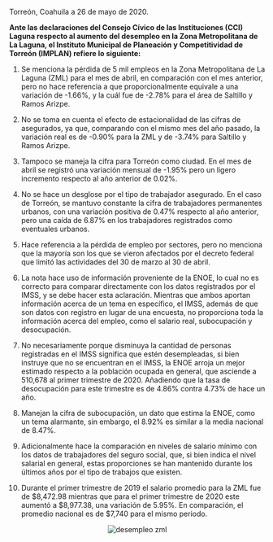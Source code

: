 
Torreón, Coahuila a 26 de mayo de 2020.

**Ante las declaraciones del Consejo Cívico de las Instituciones (CCI) Laguna respecto al aumento del desempleo en la Zona Metropolitana de La Laguna, el Instituto Municipal de Planeación y Competitividad de Torreón (IMPLAN) refiere lo siguiente:**

1. Se menciona la pérdida de 5 mil empleos en la Zona Metropolitana de La Laguna (ZML) para el mes de abril, en comparación con el mes anterior, pero no hace referencia a que proporcionalmente equivale a una variación de -1.66%, y la cuál fue de -2.78% para el área de Saltillo y Ramos Arizpe.

2. No se toma en cuenta el efecto de estacionalidad de las cifras de asegurados, ya que, comparando con el mismo mes del año pasado, la variación real es de                 -0.90% para la ZML y de -3.74% para Saltillo y Ramos Arizpe.

3. Tampoco se maneja la cifra para Torreón como ciudad. En el mes de abril se registró una variación mensual de -1.95% pero un ligero incremento respecto al año anterior de 0.02%.

4. No se hace un desglose por el tipo de trabajador asegurado. En el caso de Torreón, se mantuvo constante la cifra de trabajadores permanentes urbanos, con una variación positiva de 0.47% respecto al año anterior, pero una caída de 6.87% en los trabajadores registrados como eventuales urbanos.

5. Hace referencia a la pérdida de empleo por sectores, pero no menciona que la mayoría son los que se vieron afectados por el decreto federal que limitó las actividades del 30 de marzo al 30 de abril.

6. La nota hace uso de información proveniente de la ENOE, lo cual no es correcto para comparar directamente con los datos registrados por el IMSS, y se debe hacer esta aclaración. Mientras que ambos aportan información acerca de un tema en específico, el IMSS, además de que son datos con registro en lugar de una encuesta, no proporciona toda la información acerca del empleo, como el salario real, subocupación y desocupación.

7. No necesariamente porque disminuya la cantidad de personas registradas en el IMSS significa que estén desempleadas, si bien instruye que no se encuentran en el IMSS, la ENOE arroja un mejor estimado respecto a la población ocupada en general, que asciende a 510,678 al primer trimestre de 2020. Añadiendo que la tasa de desocupación para este trimestre es de 4.86% contra 4.73% de hace un año.

8. Manejan la cifra de subocupación, un dato que estima la ENOE, como un tema alarmante, sin embargo, el 8.92% es similar a la media nacional de 8.47%.


9. Adicionalmente hace la comparación en niveles de salario mínimo con los datos de trabajadores del seguro social, que, si bien indica el nivel salarial en general, estas proporciones se han mantenido durante los últimos años por el tipo de trabajos que existen.

10. Durante el primer trimestre de 2019 el salario promedio para la ZML fue de $8,472.98 mientras que para el primer trimestre de 2020 este aumentó a $8,977.38, una variación de 5.95%. En comparación, el promedio nacional es de $7,740 para el mismo periodo.


<center><img src="2020-05-26-comunicado-desempleo-zml/ima01.jpg" alt="desempleo zml"></center>
